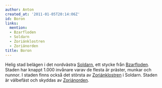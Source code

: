 ```yaml
---
author: Anton
created_at: '2011-01-05T20:14:06Z'
id: Boron
links:
  mention:
  - Bzarfloden
  - Soldarn
  - Zoriánklostren
  - Zoriánorden
title: Boron
---
```


Helig stad belägen i det nordvästra [Soldarn], ett stycke från [Bzarfloden]. Staden har knappt 1.000
invånare varav de flesta är präster, munkar och nunnor. I staden finns också det största av
[Zoriánklostren] i Soldarn. Staden är välbefäst och skyddas av [Zoriánorden].

  [Soldarn]: Soldarn
  [Bzarfloden]: Bzarfloden
  [Zoriánklostren]: Zoriánklostren
  [Zoriánorden]: Zoriánorden
